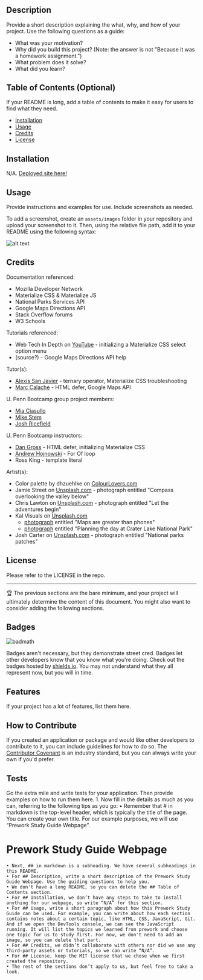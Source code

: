 # <Your-Project-Title>

## Description

Provide a short description explaining the what, why, and how of your project. Use the following questions as a guide:

- What was your motivation?
- Why did you build this project? (Note: the answer is not "Because it was a homework assignment.")
- What problem does it solve?
- What did you learn?

## Table of Contents (Optional)

If your README is long, add a table of contents to make it easy for users to find what they need.

- [Installation](#installation)
- [Usage](#usage)
- [Credits](#credits)
- [License](#license)

## Installation

N/A. [Deployed site here!](https://miacias.github.io/orange-crushers)

## Usage

Provide instructions and examples for use. Include screenshots as needed.

To add a screenshot, create an `assets/images` folder in your repository and upload your screenshot to it. Then, using the relative file path, add it to your README using the following syntax:

![alt text](assets/images/screenshot.png)


## Credits

Documentation referenced:

- Mozilla Developer Network
- Materialize CSS & Materialize JS
- National Parks Services API
- Google Maps Directions API
- Stack Overflow forums
- W3 Schools

Tutorials referenced:

- Web Tech In Depth on [YouTube](https://www.youtube.com/watch?v=XCC-K6Q9h7M) - initializing a Materialize CSS select option menu
- (source?) - Google Maps Directions API help

Tutor(s):

- [Alexis San Javier](https://github.com/code-guy21) - ternary operator, Materialize CSS troubleshooting
- [Marc Calache](https://github.com/CalacheMarc) - HTML defer, Google Maps API

U. Penn Bootcamp group project members:

- [Mia Ciasullo](https://github.com/miacias)
- [Mike Stem](https://github.com/mikestem)
- [Josh Ricefield](https://github.com/JSR5404)

U. Penn Bootcamp instructors:

- [Dan Gross](https://github.com/DanielWGross) - HTML defer, initializing Materialize CSS
- [Andrew Hojnowski](https://github.com/aHojo) - For Of loop
- Ross King - template literal

Artist(s):

- Color palette by dhzuehlke on [ColourLovers.com](https://www.colourlovers.com/palette/4893136/Die_Krabbe%C2%B2)
- Jamie Street on [Unsplash.com](https://unsplash.com/photos/_94HLr_QXo8) - photograph entitled "Compass overlooking the valley below"
- Chris Lawton on [Unsplash.com](https://unsplash.com/photos/o0l-M8W_7wA) - photograph entitled "Let the adventures begin"
- Kal Visuals on [Unsplash.com](Unsplash.com) 
	- [photograph](https://unsplash.com/photos/IG1m3RomhPI) entitled "Maps are greater than phones"
	- [photograph](https://unsplash.com/photos/3sVhudiAl84) entitled "Planning the day at Crater Lake National Park"
- Josh Carter on [Unsplash.com](https://unsplash.com/photos/5kk7fGDdGFM) - photograph entitled "National parks patches"


## License

Please refer to the LICENSE in the repo.

---

🏆 The previous sections are the bare minimum, and your project will ultimately determine the content of this document. You might also want to consider adding the following sections.

## Badges

![badmath](https://img.shields.io/github/languages/top/nielsenjared/badmath)

Badges aren't necessary, but they demonstrate street cred. Badges let other developers know that you know what you're doing. Check out the badges hosted by [shields.io](https://shields.io/). You may not understand what they all represent now, but you will in time.

## Features

If your project has a lot of features, list them here.

## How to Contribute

If you created an application or package and would like other developers to contribute to it, you can include guidelines for how to do so. The [Contributor Covenant](https://www.contributor-covenant.org/) is an industry standard, but you can always write your own if you'd prefer.

## Tests

Go the extra mile and write tests for your application. Then provide examples on how to run them here.
	1. Now fill in the details as much as you can, referring to the following tips as you go:
	• Remember that # in markdown is the top-level header, which is typically the title of the page. You can create your own title. For our example purposes, we will use “Prework Study Guide Webpage”.
 # Prework Study Guide Webpage
	• Next, ## in markdown is a subheading. We have several subheadings in this README.
	• For ## Description, write a short description of the Prework Study Guide Webpage. Use the guiding questions to help you.
	• We don't have a long README, so you can delete the ## Table of Contents section.
	• For ## Installation, we don’t have any steps to take to install anything for our webpage, so write “N/A” for this section.
	• For ## Usage, write a short paragraph about how this Prework Study Guide can be used. For example, you can write about how each section contains notes about a certain topic, like HTML, CSS, JavaScript, Git. And if we open the DevTools console, we can see the JavaScript running. It will list the topics we learned from prework and choose one topic for us to study first. For now, we don't need to add an image, so you can delete that part.
	• For ## Credits, we didn’t collaborate with others nor did we use any third-party assets or tutorials, so we can write “N/A”.
	• For ## License, keep the MIT license that we chose when we first created the repository.
	• The rest of the sections don’t apply to us, but feel free to take a look.
